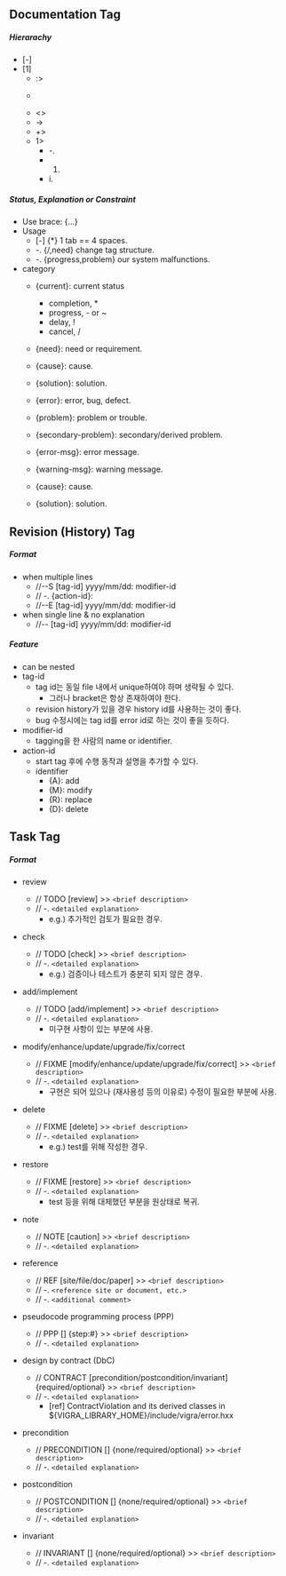 ## Documentation Tag

##### Hierarachy
- [-]
- [1]
	- :>
	- >>
	- <>
	- ->
	- +>
	- 1>
		- -.
		- 1.
		- i.

##### Status, Explanation or Constraint
- Use brace: {...}
- Usage
	- [-] {*} 1 tab == 4 spaces.
	- -. {/,need} change tag structure.
	- -. {progress,problem} our system malfunctions.
- category
	- {current}: current status
		- completion, *
		- progress, - or ~
		- delay, !
		- cancel, /

	- {need}: need or requirement.
	- {cause}: cause.
	- {solution}: solution.
	- {error}: error, bug, defect.
	- {problem}: problem or trouble.
	- {secondary-problem}: secondary/derived problem.

	- {error-msg}: error message.
	- {warning-msg}: warning message.

	- {cause}: cause.
	- {solution}: solution.


## Revision (History) Tag

##### Format
- when multiple lines
	- //--S [tag-id] yyyy/mm/dd: modifier-id
	- //	-. {action-id}: <explanation>
	- //--E [tag-id] yyyy/mm/dd: modifier-id
- when single line & no explanation
	- //-- [tag-id] yyyy/mm/dd: modifier-id

##### Feature
- can be nested
- tag-id
	- tag id는 동일 file 내에서 unique하여야 하며 생략될 수 있다.
		- 그러나 bracket은 항상 존재하여야 한다.
	- revision history가 있을 경우 history id를 사용하는 것이 좋다.
	- bug 수정시에는 tag id를 error id로 하는 것이 좋을 듯하다.
- modifier-id
	- tagging을 한 사람의 name or identifier.
- action-id
	- start tag 후에 수행 동작과 설명을 추가할 수 있다.
	- identifier
		- {A}: add
		- {M}: modify
		- {R}: replace
		- {D}: delete


## Task Tag

##### Format
- review
	- // TODO [review] >> `<brief description>`
	- //  -. `<detailed explanation>`
		- e.g.) 추가적인 검토가 필요한 경우.
- check
	- // TODO [check] >> `<brief description>`
	- //  -. `<detailed explanation>`
		- e.g.) 검증이나 테스트가 충분히 되지 않은 경우.
- add/implement
	- // TODO [add/implement] >> `<brief description>`
	- //  -. `<detailed explanation>`
		- 미구현 사항이 있는 부분에 사용.
- modify/enhance/update/upgrade/fix/correct
	- // FIXME [modify/enhance/update/upgrade/fix/correct] >> `<brief description>`
	- //  -. `<detailed explanation>`
		- 구현은 되어 있으나 (재사용성 등의 이유로) 수정이 필요한 부분에 사용.
- delete
	- // FIXME [delete] >> `<brief description>`
	- //  -. `<detailed explanation>`
		- e.g.) test를 위해 작성한 경우.
- restore
	- // FIXME [restore] >> `<brief description>`
	- //  -. `<detailed explanation>`
		- test 등을 위해 대체했던 부분을 원상태로 복귀.

- note
	- // NOTE [caution] >> `<brief description>`
	- //  -. `<detailed explanation>`

- reference
	- // REF [site/file/doc/paper] >> `<brief description>`
	- //  -. `<reference site or document, etc.>`
	- //  -. `<additional comment>`

- pseudocode programming process (PPP)
	- // PPP [] {step:#} >> `<brief description>`
	- //  -. `<detailed explanation>`

- design by contract (DbC)
	- // CONTRACT [precondition/postcondition/invariant] {required/optional} >> `<brief description>`
	- //  -. `<detailed explanation>`
		- [ref] ContractViolation and its derived classes in ${VIGRA_LIBRARY_HOME}/include/vigra/error.hxx
- precondition
	- // PRECONDITION [] {none/required/optional} >> `<brief description>`
	- //  -. `<detailed explanation>`
- postcondition
	- // POSTCONDITION [] {none/required/optional} >> `<brief description>`
	- //  -. `<detailed explanation>`
- invariant
	- // INVARIANT [] {none/required/optional} >> `<brief description>`
	- //  -. `<detailed explanation>`
